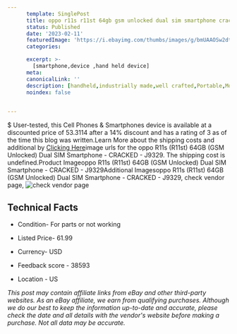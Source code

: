 ```yaml
---
      template: SinglePost
      title: oppo r11s r11st 64gb gsm unlocked dual sim smartphone cracked j9329
      status: Published
      date: '2023-02-11'
      featuredImage: 'https://i.ebayimg.com/thumbs/images/g/bmUAAOSw2dtjxwXz/s-l225.jpg'
      categories: 

      excerpt: >-
        [smartphone,device ,hand held device]
      meta:
      canonicalLink: ''
      description: [handheld,industrially made,well crafted,Portable,Mobile,Compact,Convenient,Lightweight,Maneuverable,Man-portable,Miniature,Carriable,Hand-held,Light,Holdable,Transportable,Mobile device,Pocket-sized,On-the-go,Wireless,Cordless,Compact size,Convenient size, smartphone,device ,hand held device]
      noindex: false

        
---
```

$
    User-tested, this Cell Phones & Smartphones device is available at a discounted price of 53.3114 after a 14% discount and has a rating of 3 as of the time this blog was written.Learn More about the shipping costs and additional by [Clicking Here](https://www.ebay.com/itm/144905364238?hash=item21bd08630e%3Ag%3AbmUAAOSw2dtjxwXz&mkevt=1&mkcid=1&mkrid=711-53200-19255-0&campid=%253CePNCampaignId%253E&customid=%253CreferenceId%253E&toolid=10049)image urls for the oppo R11s (R11st) 64GB (GSM Unlocked) Dual SIM Smartphone - CRACKED - J9329. The shipping cost is undefined.Product Imageoppo R11s (R11st) 64GB (GSM Unlocked) Dual SIM Smartphone - CRACKED - J9329Additional Imagesoppo R11s (R11st) 64GB (GSM Unlocked) Dual SIM Smartphone - CRACKED - J9329, check vendor page, ![check vendor page](https://origin-galleryplus.ebayimg.com/ws/web/144905364238_2_0_1/225x225.jpg,https://origin-galleryplus.ebayimg.com/ws/web/144905364238_3_0_1/225x225.jpg,https://origin-galleryplus.ebayimg.com/ws/web/144905364238_4_0_1/225x225.jpg,https://origin-galleryplus.ebayimg.com/ws/web/144905364238_5_0_1/225x225.jpg,https://origin-galleryplus.ebayimg.com/ws/web/144905364238_6_0_1/225x225.jpg,https://origin-galleryplus.ebayimg.com/ws/web/144905364238_7_0_1/225x225.jpg,https://origin-galleryplus.ebayimg.com/ws/web/144905364238_8_0_1/225x225.jpg)
    
    

 ## Technical Facts 



     
      

 - Condition- For parts or not working 


      

 - Listed Price- 61.99 


      

 - Currency- USD 


      

 - Feedback score - 38593 


      

 - Location - US 


      
      

 *_This post may contain affiliate links from eBay and other third-party websites. As an eBay affiliate, we earn from qualifying purchases. Although we do our best to keep the information up-to-date and accurate, please check the date and all details with the vendor's website before making a purchase. Not all data may be accurate._*



    
    
    
    
    